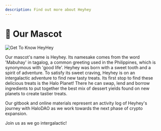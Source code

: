 ```yaml
---
description: Find out more about Heyhey
---
```


# 🐇 Our Mascot

![Get To Know HeyHey](<.gitbook/assets/photo\_2021-05-20 13.20.00.jpeg>)

Our mascot's name is Heyhey. Its namesake comes from the word 'Mabuhay' in tagalog, a common greeting used in the Philippines, which is synonymous with 'good life'. Heyhey was born with a sweet tooth and a spirit of adventure. To satisfy its sweet craving, Heyhey is on an intergalactic adventure to find new tasty treats. Its first stop to find these delicious treats is the Halo Planet! There he can swap, lend and borrow ingredients to put together the best mix of dessert yields found on new planets to create tastier treats.

Our gitbook and online materials represent an activity log of Heyhey's journey with HaloDAO as we work towards the next phase of crypto expansion.

Join us as we go intergalactic!
